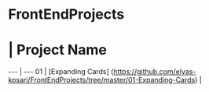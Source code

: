 # FrontEndProjects


# | Project Name
--- | ---
01 | [Expanding Cards] (https://github.com/elyas-kosari/FrontEndProjects/tree/master/01-Expanding-Cards) |